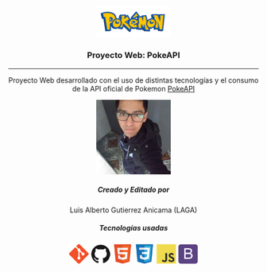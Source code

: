
<p align="center">
<img src="https://raw.githubusercontent.com/LAGAxyz/PokeAPI/master/img/pokelogo.png" width="150">
</p>

<h3 align="center">Proyecto Web: PokeAPI</h3>

------------

<p align="center">
Proyecto Web desarrollado con el uso de distintas tecnologías y el consumo de la API oficial de Pokemon
<a href="https://pokeapi.co/">PokeAPI</a>
</p>

<p align="center">
<img src="https://raw.githubusercontent.com/LAGAxyz/LAGAxyz/master/Foto%20(perfil).jpg" width="150">
</p>

<h5 align="center">Creado y Editado por</h5>
<p align="center">Luis Alberto Gutierrez Anicama (LAGA)</p>

<h5 align="center">Tecnologías usadas</h3>
<p align="center">
    <a> <img src="./skills/git.svg" width="40" height="40"/> </a>
    <a> <img src="./skills/github.svg" width="40" height="40"/> </a>
    <a> <img src="./skills/html5.svg" width="40" height="40"/> </a>
    <a> <img src="./skills/css3.svg" width="40" height="40"/> </a>
    <a> <img src="./skills/javascript.svg" width="40" height="40"/> </a>
    <a> <img src="./skills/bootstrap.svg" width="40" height="40"/> </a>
</p>
